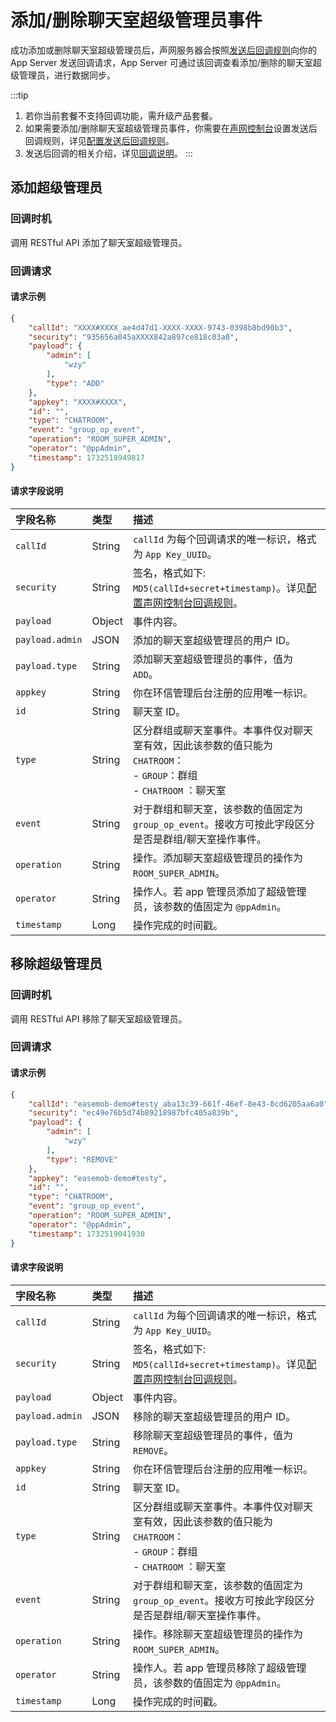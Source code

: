 # 添加/删除聊天室超级管理员事件 

成功添加或删除聊天室超级管理员后，声网服务器会按照[发送后回调规则](callback_postsending.html#发送后回调规则)向你的 App Server 发送回调请求，App Server 可通过该回调查看添加/删除的聊天室超级管理员，进行数据同步。

:::tip
1. 若你当前套餐不支持回调功能，需升级产品套餐。
2. 如果需要添加/删除聊天室超级管理员事件，你需要在[声网控制台](https://console.shengwang.cn/overview)设置发送后回调规则，详见[配置发送后回调规则](callback_postsending.html#发送后回调规则)。
3. 发送后回调的相关介绍，详见[回调说明](/docs/sdk/server-side/callback_postsending.html)。
:::

## 添加超级管理员
 
### 回调时机

调用 RESTful API 添加了聊天室超级管理员。

### 回调请求

#### 请求示例

```json
{
    "callId": "XXXX#XXXX_ae4d47d1-XXXX-XXXX-9743-0398b8bd90b3",
    "security": "935656a045aXXXX842a897ce818c03a0",
    "payload": {
        "admin": [
            "wzy"
        ],
        "type": "ADD"
    },
    "appkey": "XXXX#XXXX",
    "id": "",
    "type": "CHATROOM",
    "event": "group_op_event",
    "operation": "ROOM_SUPER_ADMIN",
    "operator": "@ppAdmin",
    "timestamp": 1732518949817
}
```

#### 请求字段说明

| 字段名称         | 类型   | 描述                                                         |
| :------------- | :----- | :----------------------------------------------------------- |
| `callId`       | String | `callId` 为每个回调请求的唯一标识，格式为 `App Key_UUID`。 | 
| `security`     | String | 签名，格式如下: `MD5(callId+secret+timestamp)`。详见[配置声网控制台回调规则](callback_postsending.html#发送后回调规则)。|
| `payload`       | Object | 事件内容。                                                     |
| `payload.admin`| JSON   | 添加的聊天室超级管理员的用户 ID。 | 
| `payload.type` | String | 添加聊天室超级管理员的事件，值为 `ADD`。  | 
| `appkey`       | String | 你在环信管理后台注册的应用唯一标识。                                |
| `id`           | String | 聊天室 ID。                                                 |
| `type`         | String | 区分群组或聊天室事件。本事件仅对聊天室有效，因此该参数的值只能为 `CHATROOM`：<br/> - `GROUP`：群组 <br/> - `CHATROOM` ：聊天室     |
| `event`        | String | 对于群组和聊天室，该参数的值固定为 `group_op_event`。接收方可按此字段区分是否是群组/聊天室操作事件。 |
| `operation`    | String | 操作。添加聊天室超级管理员的操作为 `ROOM_SUPER_ADMIN`。 |
| `operator`     | String | 操作人。若 app 管理员添加了超级管理员，该参数的值固定为 `@ppAdmin`。        |
| `timestamp`    | Long   | 操作完成的时间戳。      | 


## 移除超级管理员
 
### 回调时机

调用 RESTful API 移除了聊天室超级管理员。 

### 回调请求

#### 请求示例

```json
{
    "callId": "easemob-demo#testy_aba13c39-661f-46ef-8e43-8cd6205aa6a0",
    "security": "ec49e76b5d74b89218987bfc405a839b",
    "payload": {
        "admin": [
            "wzy"
        ],
        "type": "REMOVE"
    },
    "appkey": "easemob-demo#testy",
    "id": "",
    "type": "CHATROOM",
    "event": "group_op_event",
    "operation": "ROOM_SUPER_ADMIN",
    "operator": "@ppAdmin",
    "timestamp": 1732519041930
}
```

#### 请求字段说明

| 字段名称         | 类型   | 描述                                                         |
| :------------- | :----- | :----------------------------------------------------------- |
| `callId`       | String | `callId` 为每个回调请求的唯一标识，格式为 `App Key_UUID`。 | 
| `security`     | String | 签名，格式如下: `MD5(callId+secret+timestamp)`。详见[配置声网控制台回调规则](callback_postsending.html#发送后回调规则)。|
| `payload`       | Object | 事件内容。                                                     |
| `payload.admin`| JSON   | 移除的聊天室超级管理员的用户 ID。 | 
| `payload.type` | String | 移除聊天室超级管理员的事件，值为 `REMOVE`。  | 
| `appkey`       | String | 你在环信管理后台注册的应用唯一标识。                                |
| `id`           | String | 聊天室 ID。                                                 |
| `type`         | String | 区分群组或聊天室事件。本事件仅对聊天室有效，因此该参数的值只能为 `CHATROOM`：<br/> - `GROUP`：群组 <br/> - `CHATROOM` ：聊天室 |
| `event`        | String | 对于群组和聊天室，该参数的值固定为 `group_op_event`。接收方可按此字段区分是否是群组/聊天室操作事件。 |
| `operation`    | String | 操作。移除聊天室超级管理员的操作为 `ROOM_SUPER_ADMIN`。 |
| `operator`     | String | 操作人。若 app 管理员移除了超级管理员，该参数的值固定为 `@ppAdmin`。        |
| `timestamp`    | Long   | 操作完成的时间戳。      | 







